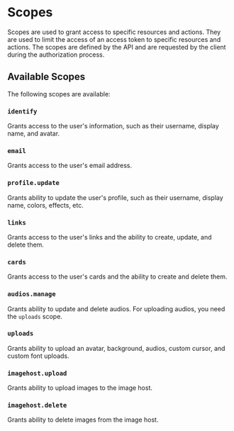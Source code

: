 # Scopes

Scopes are used to grant access to specific resources and actions. They are used to limit the access of an access token to specific resources and actions. The scopes are defined by the API and are requested by the client during the authorization process.

## Available Scopes

The following scopes are available:

### `identify`

Grants access to the user's information, such as their username, display name, and avatar.

### `email`

Grants access to the user's email address.

### `profile.update`

Grants ability to update the user's profile, such as their username, display name, colors, effects, etc.

### `links`

Grants access to the user's links and the ability to create, update, and delete them.

### `cards`

Grants access to the user's cards and the ability to create and delete them.

### `audios.manage`

Grants ability to update and delete audios. For uploading audios, you need the `uploads` scope.

### `uploads`

Grants ability to upload an avatar, background, audios, custom cursor, and custom font uploads.

### `imagehost.upload`

Grants ability to upload images to the image host.

### `imagehost.delete`

Grants ability to delete images from the image host.